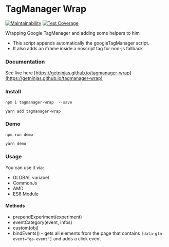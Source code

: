 # TagManager Wrap

[![Maintainability](https://api.codeclimate.com/v1/badges/dce9f6406858d2069bf4/maintainability)](https://codeclimate.com/github/getninjas/tagmanager-wrap/maintainability)
[![Test Coverage](https://api.codeclimate.com/v1/badges/dce9f6406858d2069bf4/test_coverage)](https://codeclimate.com/github/getninjas/tagmanager-wrap/test_coverage)

Wrapping Google TagManager and adding some helpers to him
* This script appends automatically the googleTagManager script.
* It also adds an iframe inside a noscript tag for non-js fallback

### Documentation

See live here [https://getninjas.github.io/tagmanager-wrap](https://getninjas.github.io/tagmanager-wrap)

### Install

`npm i tagmanager-wrap  --save`

`yarn add tagmanager-wrap`

### Demo

`npm run demo`

`yarn demo`

### Usage

You can use it via:
* GLOBAL variabel
* CommonJs
* AMD
* ES6 Module

#### Methods
* prependExperiment(experiment)
* eventCategory(event, infos)
* custom(obj)
* bindEvents() - gets all elements from the page that contains `[data-gtm-event="ga-event"]` and adds a click event
